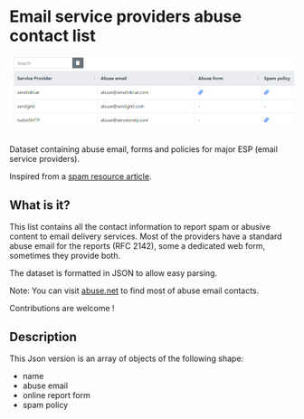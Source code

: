 # Email service providers abuse contact list

<div align="center">
    <a href="https://alpha14.github.io/esp-abuse.json">
	    <img src="screenshot.png" width="700">
    </a>
</div>
<div> </div>
&nbsp;  

Dataset containing abuse email, forms and policies for major ESP (email service providers).

Inspired from a [spam resource article](https://www.spamresource.com/2020/07/quick-list-esp-abusespam-contact-list.html).

## What is it?
This list contains all the contact information to report spam or abusive content to email delivery services.
Most of the providers have a standard abuse email for the reports (RFC 2142), some a dedicated web form, sometimes they provide both.

The dataset is formatted in JSON to allow easy parsing.

Note: You can visit  [abuse.net](https://abuse.net) to find most of abuse email contacts.

Contributions are welcome !


## Description
This Json version is an array of objects of the following shape:
- name
- abuse email
- online report form
- spam policy
